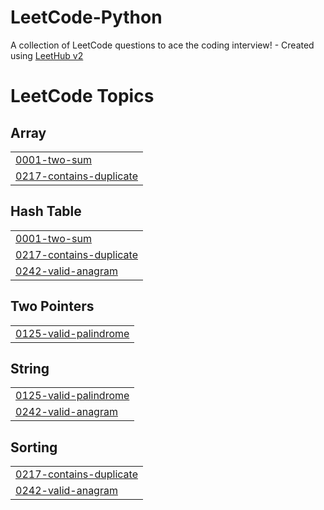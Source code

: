 # LeetCode-Python
A collection of LeetCode questions to ace the coding interview! - Created using [LeetHub v2](https://github.com/arunbhardwaj/LeetHub-2.0)

<!---LeetCode Topics Start-->
# LeetCode Topics
## Array
|  |
| ------- |
| [0001-two-sum](https://github.com/YinTaiWang/LeetCode-Python/tree/master/0001-two-sum) |
| [0217-contains-duplicate](https://github.com/YinTaiWang/LeetCode-Python/tree/master/0217-contains-duplicate) |
## Hash Table
|  |
| ------- |
| [0001-two-sum](https://github.com/YinTaiWang/LeetCode-Python/tree/master/0001-two-sum) |
| [0217-contains-duplicate](https://github.com/YinTaiWang/LeetCode-Python/tree/master/0217-contains-duplicate) |
| [0242-valid-anagram](https://github.com/YinTaiWang/LeetCode-Python/tree/master/0242-valid-anagram) |
## Two Pointers
|  |
| ------- |
| [0125-valid-palindrome](https://github.com/YinTaiWang/LeetCode-Python/tree/master/0125-valid-palindrome) |
## String
|  |
| ------- |
| [0125-valid-palindrome](https://github.com/YinTaiWang/LeetCode-Python/tree/master/0125-valid-palindrome) |
| [0242-valid-anagram](https://github.com/YinTaiWang/LeetCode-Python/tree/master/0242-valid-anagram) |
## Sorting
|  |
| ------- |
| [0217-contains-duplicate](https://github.com/YinTaiWang/LeetCode-Python/tree/master/0217-contains-duplicate) |
| [0242-valid-anagram](https://github.com/YinTaiWang/LeetCode-Python/tree/master/0242-valid-anagram) |
<!---LeetCode Topics End-->